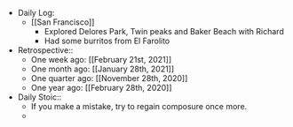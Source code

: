 - Daily Log:
    - [[San Francisco]]
        - Explored Delores Park, Twin peaks and Baker Beach with Richard
        - Had some burritos from El Farolito
- Retrospective::
    - One week ago: [[February 21st, 2021]]
    - One month ago: [[January 28th, 2021]]
    - One quarter ago: [[November 28th, 2020]]
    - One year ago: [[February 28th, 2020]]
- Daily Stoic::
    - If you make a mistake, try to regain composure once more.
    -
